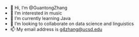 - 👋 Hi, I’m @GuantongZhang
- 👀 I’m interested in music
- 🌱 I’m currently learning Java
- 💞️ I’m looking to collaborate on data science and linguistics
- 📫 My email address is g4zhang@ucsd.edu

<!---
GuantongZhang/GuantongZhang is a ✨ special ✨ repository because its `README.md` (this file) appears on your GitHub profile.
You can click the Preview link to take a look at your changes.
--->
